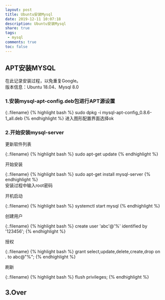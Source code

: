 ```yaml
---
layout: post
title: Ubuntu安装Mysql
date: 2019-12-11 10:07:18
description: Ubuntu安装Mysql
share: true
tags:
 - mysql
comments: true
toc: false
---
```


## APT安装MYSQL

在此记录安装过程，以免重复Google。  
版本信息：Ubuntu 18.04、Mysql 8.0

### 1.安装mysql-apt-config.deb包进行APT源设置

{:.filename}
{% highlight bash %}
sudo dpkg -i mysql-apt-config_0.8.6-1_all.deb
{% endhighlight %}
进入图形配置界面选择ok

### 2.开始安装mysql-server

更新软件列表

{:.filename}
{% highlight bash %}
sudo apt-get update
{% endhighlight %}  

开始安装  

{:.filename}
{% highlight bash %}
sudo apt-get install mysql-server
{% endhighlight %}  
安装过程中输入root密码  

开机启动

{:.filename}
{% highlight bash %}
systemctl start mysql
{% endhighlight %}

创建用户  

{:.filename}
{% highlight bash %}
create user 'abc'@'%' identified by '123456';
{% endhighlight %}

授权  

{:.filename}
{% highlight bash %}
grant select,update,delete,create,drop on *.* to abc@"%";
{% endhighlight %}

刷新

{:.filename}
{% highlight bash %}
flush privileges;
{% endhighlight %}

## 3.Over
